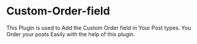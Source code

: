 # Custom-Order-field
This Plugin is used to Add the Custom Order field in Your Post types. You Order your posts Easily with the help of this plugin.

